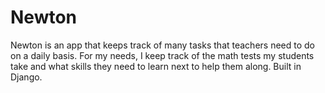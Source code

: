 # Newton
Newton is an app that keeps track of many tasks that teachers need to do on a daily basis. 
For my needs, I keep track of the math tests my students take and what skills they need to learn next to help them along. 
Built in Django.
